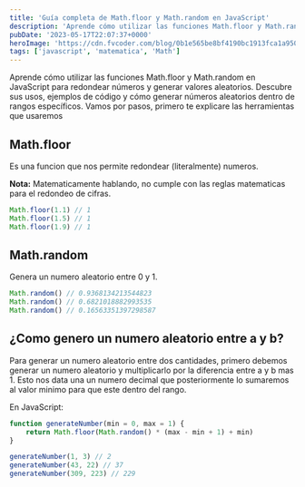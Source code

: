 ```yaml
---
title: 'Guía completa de Math.floor y Math.random en JavaScript'
description: 'Aprende cómo utilizar las funciones Math.floor y Math.random en JavaScript para redondear números y generar valores aleatorios. Descubre sus usos, ejemplos de código y cómo generar números aleatorios dentro de rangos específicos.'
pubDate: '2023-05-17T22:07:37+0000'
heroImage: 'https://cdn.fvcoder.com/blog/0b1e565be8bf4190bc1913fca1a95064.3x.webp'
tags: ['javascript', 'matematica', 'Math']
---
```

Aprende cómo utilizar las funciones Math.floor y Math.random en JavaScript para redondear números y generar valores aleatorios. Descubre sus usos, ejemplos de código y cómo generar números aleatorios dentro de rangos específicos.
Vamos por pasos, primero te explicare las herramientas que usaremos

## Math.floor

Es una funcion que nos permite redondear (literalmente) numeros.

**Nota:** Matematicamente hablando, no cumple con las reglas matematicas para el redondeo de cifras.

```js
Math.floor(1.1) // 1
Math.floor(1.5) // 1
Math.floor(1.9) // 1
```

## Math.random

Genera un numero aleatorio entre 0 y 1.

```js
Math.random() // 0.9368134213544823
Math.random() // 0.6821018882993535
Math.random() // 0.16563351397298587
```

## ¿Como genero un numero aleatorio entre a y b?

Para generar un numero aleatorio entre dos cantidades, primero debemos generar un numero aleatorio y multiplicarlo por la diferencia entre a y b mas 1.
Esto nos data una un numero decimal que posteriormente lo sumaremos al valor minimo para que este dentro del rango.

En JavaScript:

```js
function generateNumber(min = 0, max = 1) {
	return Math.floor(Math.random() * (max - min + 1) + min)
}

generateNumber(1, 3) // 2
generateNumber(43, 22) // 37
generateNumber(309, 223) // 229
```
